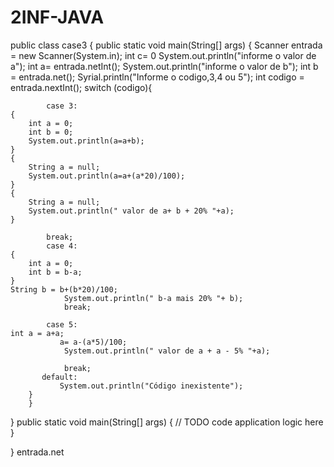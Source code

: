 # 2INF-JAVA
public class case3 {
    public static void main(String[] args) {
    Scanner entrada = new Scanner(System.in);
  int c= 0
     System.out.println("informe o valor de a");
     int a= entrada.netInt();
     System.out.println("informe o valor de b");
     int b = entrada.net();
     Syrial.println("Informe o codigo,3,4 ou 5");
        int codigo = entrada.nextInt();
        switch (codigo){
            
            case 3:
    {
        int a = 0;
        int b = 0;
        System.out.println(a=a+b);
    }
    {
        String a = null;
        System.out.println(a=a+(a*20)/100);
    }
    {
        String a = null;
        System.out.println(" valor de a+ b + 20% "+a);
    }
            
            break;
            case 4: 
    {
        int a = 0;
        int b = b-a;
    }
    String b = b+(b*20)/100;
                System.out.println(" b-a mais 20% "+ b);
                break;
                   
            case 5:
    int a = a+a;
               a= a-(a*5)/100;
                System.out.println(" valor de a + a - 5% "+a);
                
                break;
           default:
               System.out.println("Código inexistente");
        }  
        }
}
    public static void main(String[] args) {
        // TODO code application logic here
    }
    
}
entrada.net

